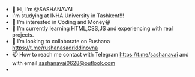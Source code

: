 - 👋 Hi, I’m @SASHANAVAI 
- I'm studying at INHA University in Tashkent!!!
- 👀 I’m interested in Coding and Money😁
- 🌱 I’m currently learning HTML,CSS,JS and experiencing with real projects.
- 💞️ I’m looking to collaborate on Rushana https://t.me/rushanasadriddinovna
- 📫 How to reach me contact with Telegram https://t.me/sashanavai and with email sashanavai0628@outlook.com
-

<!---
SASHANAVAI/SASHANAVAI is a ✨ special ✨ repository because its `README.md` (this file) appears on your GitHub profile.
You can click the Preview link to take a look at your changes.
--->
